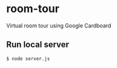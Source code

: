room-tour
=========

Virtual room tour using Google Cardboard

## Run local server

```sh
$ node server.js
```
